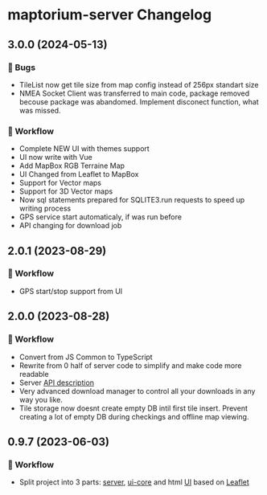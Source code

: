 # maptorium-server Changelog

## 3.0.0 (2024-05-13)

### 🔧 Bugs

- TileList now get tile size from map config instead of 256px standart size
- NMEA Socket Client was transferred to main code, package removed becouse package was abandomed. Implement disconect function, what was missed.

### 🔧 Workflow

- Complete NEW UI with themes support
- UI now write with Vue
- Add MapBox RGB Terraine Map
- UI Changed from Leaflet to MapBox
- Support for Vector maps
- Support for 3D Vector maps
- Now sql statements prepared for SQLITE3.run requests to speed up writing process
- GPS service start automaticaly, if was run before
- API changing for download job

## 2.0.1 (2023-08-29)

### 🔧 Workflow

- GPS start/stop support from UI

## 2.0.0 (2023-08-28)

### 🔧 Workflow

- Convert from JS Common to TypeScript
- Rewrite from 0 half of server code to simplify and make code more readable
- Server [API description](./API.md)
- Very advanced download manager to control all your downloads in any way you like.
- Tile storage now doesnt create empty DB intil first tile insert. Prevent creating a lot of empty DB during checkings and offline map viewing.

## 0.9.7 (2023-06-03)

### 🔧 Workflow

- Split project into 3 parts: [server](https://github.com/gunyakov/maptorium-server), [ui-core](https://github.com/gunyakov/maptorium-ui) and html [UI](https://github.com/gunyakov/maptorium-leaflet) based on [Leaflet](https://github.com/Leaflet/leaflet)
